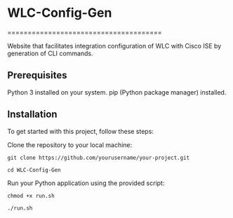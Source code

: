 # WLC-Config-Gen
======================================

Website that facilitates integration configuration of WLC with Cisco ISE by generation of CLI commands.

## Prerequisites

Python 3 installed on your system.
pip (Python package manager) installed.

## Installation


To get started with this project, follow these steps:

Clone the repository to your local machine:

    git clone https://github.com/yourusername/your-project.git
    
    cd WLC-Config-Gen


Run your Python application using the provided script:

    chmod +x run.sh
    
    ./run.sh



